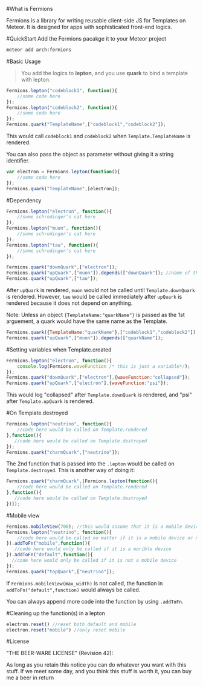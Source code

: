 #What is Fermions

Fermions is a library for writing reusable client-side JS for Templates on Meteor. It is designed for apps with sophisticated front-end logics.

#QuickStart
Add the Fermions pacakge it to your Meteor project
```bash
meteor add arch:fermions
```


#Basic Usage

>You add the logics to <b>lepton</b>, and you use <b>quark</b> to bind a template with lepton.

```javascript
Fermions.lepton("codeblock1", function(){
    //some code here
});
Fermions.lepton("codeblock2", function(){
    //some code here
});
Fermions.quark("TemplateName",["codeblock1","codeblock2"]); 
```

This would call `codeblock1` and `codeblock2` when `Template.TemplateName` is rendered.

You can also pass the object as parameter without giving it a string identifier.
```javascript
var electron = Fermions.lepton(function(){
    //some code here
});
Fermions.quark("TemplateName",[electron]); 
```

#Dependency
```javascript
Fermions.lepton("electron", function(){
    //some schrodinger's cat here
});
Fermions.lepton("muon", function(){
    //some schrodinger's cat here
});
Fermions.lepton("tau", function(){
    //some schrodinger's cat here
});

Fermions.quark("downQuark",["electron"]);
Fermions.quark("upQuark",["muon"]).depends(["downQuark"]); //name of the quark(s) to depend on
Fermions.quark("upQuark",["tau"]);
```
After `upQuark` is rendered, `muon` would not be called until `Template.downQuark` is rendered. However, `tau` would be called immediately after `upQuark` is rendered because it does not depend on anything.


Note: Unless an object `{TemplateName:"quarkName"}` is passed as the 1st arguement, a quark would have the same name as the Template.

```javascript
Fermions.quark({TemplateName:"quarkName"},["codeblock1","codeblock2"]);
Fermions.quark("upQuark",["muon"]).depends(["quarkName"]);
```


#Setting variables when Template.created
```javascript
Fermions.lepton("electron", function(){
    console.log(Fermions.waveFunction /* this is just a variable*/);
});
Fermions.quark("downQuark",["electron"],{waveFunction:"collapsed"});
Fermions.quark("upQuark",["electron"],{waveFunction:"psi"});
```
This would log "collapsed" after `Template.downQuark` is rendered, and "psi" after `Template.upQuark` is rendered.

#On Template.destroyed

```javascript
Fermions.lepton("neutrino", function(){
    //code here would be called on Template.rendered
},function(){
   //code here would be called on Template.destroyed
});
Fermions.quark("charmQuark",["neutrino"]); 
```

The 2nd function that is passed into the `.lepton` would be called on `Template.destroyed`. This is another way of doing it:

```javascript
Fermions.quark("charmQuark",[Fermions.lepton(function(){
    //code here would be called on Template.rendered
},function(){
   //code here would be called on Template.destroyed
})]); 
```

#Mobile view

```javascript
Fermions.mobileView(700); //this would assume that it is a mobile device if the window's width is smaller than 700px
Fermions.lepton("neutrino", function(){
    //code here would be called no matter if it is a mobile device or not
}).addToFn("mobile",function(){
   //code here would only be called if it is a morible device
}).addToFn("default",function(){
  //code here would only be called if it is not a mobile device
});
Fermions.quark("topQuark",["neutrino"]); 
```

If `Fermions.mobileView(max_width)` is not called, the function in `addToFn("default",function)` would always be called. 

You can always append more code into the function by using `.addToFn`.

#Cleaning up the function(s) in a lepton
```javascript
electron.reset() //reset both default and mobile
electron.reset("mobile") //only reset mobile
```

#License

"THE BEER-WARE LICENSE" (Revision 42):

As long as you retain this notice you can do whatever you want with this stuff. If we meet some day, and you think this stuff is worth it, you can buy me a beer in return